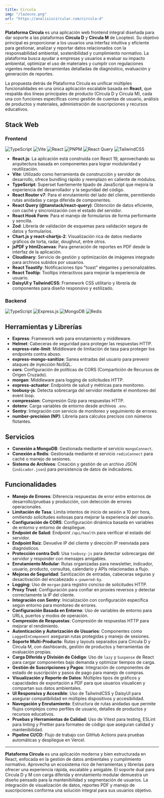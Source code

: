 ```yaml
---
title: Circula
img: "/lazocns.png"
url: "https://analisiscircular.com/circula-d"
---
```


**Plataforma Circula** es una aplicación web frontend integral diseñada para dar soporte a las plataformas **Circula D** y **Circula M** de Looptest. Su objetivo principal es proporcionar a los usuarios una interfaz intuitiva y eficiente para gestionar, analizar y reportar datos relacionados con la responsabilidad ambiental, sostenibilidad y cumplimiento normativo. La plataforma busca ayudar a empresas y usuarios a evaluar su impacto ambiental, optimizar el uso de materiales y cumplir con regulaciones vigentes mediante herramientas detalladas de diagnóstico, evaluación y generación de reportes.

La propuesta detrás de Plataforma Circula es unificar múltiples funcionalidades en una única aplicación escalable basada en **React**, que respalda dos líneas principales de producto (Circula D y Circula M), cada una con funciones específicas como gestión de cuentas de usuario, análisis de productos y materiales, administración de suscripciones y recursos educativos.

## Stack Web

### Frontend

![TypeScript](https://img.shields.io/badge/typescript-%23007ACC.svg?style=flat&logo=typescript&logoColor=white) ![Vite](https://img.shields.io/badge/Vite-646CFF?logo=vite&logoColor=fff) ![React](https://img.shields.io/badge/react-%2320232a.svg?style=flat&logo=react&logoColor=%2361DAFB) ![PNPM](https://img.shields.io/badge/pnpm-%234a4a4a.svg?style=flat&logo=pnpm&logoColor=f69220) ![React Query](https://img.shields.io/badge/React%20Query-FF4154?logo=reactquery&logoColor=fff) ![TailwindCSS](https://img.shields.io/badge/tailwindcss-%2338B2AC.svg?style=flat&logo=tailwind-css&logoColor=white)

- **React.js**: La aplicación está construida con React 19, aprovechando su arquitectura basada en componentes para lograr modularidad y reutilización.
- **Vite**: Utilizado como herramienta de construcción y servidor de desarrollo, ofrece bundling rápido y reemplazo en caliente de módulos.
- **TypeScript**: Superset fuertemente tipado de JavaScript que mejora la experiencia del desarrollador y la seguridad del código.
- **React Router v7**: Para el enrutamiento del lado del cliente, permitiendo rutas anidadas y carga diferida de componentes.
- **React Query (@tanstack/react-query)**: Obtención de datos eficiente, con caché y sincronización con el estado del servidor.
- **React Hook Form**: Para el manejo de formularios de forma performante y sencilla.
- **Zod**: Librería de validación de esquemas para validación segura de datos y formularios.
- **Chart.js y react-chartjs-2**: Visualización rica de datos mediante gráficos de torta, radar, doughnut, entre otros.
- **jsPDF y html2canvas**: Para generación de reportes en PDF desde la interfaz de la aplicación.
- **Cloudinary**: Servicio de gestión y optimización de imágenes integrado para archivos subidos por usuarios.
- **React Toastify**: Notificaciones tipo "toast" elegantes y personalizables.
- **React Tooltip**: Tooltips interactivos para mejorar la experiencia de usuario.
- **DaisyUI y TailwindCSS**: Framework CSS utilitario y librería de componentes para diseño responsivo y estilizado.

### Backend

![TypeScript](https://img.shields.io/badge/typescript-%23007ACC.svg?style=flat&logo=typescript&logoColor=white) ![Express.js](https://img.shields.io/badge/express.js-%23404d59.svg?style=flat&logo=express&logoColor=%2361DAFB) ![MongoDB](https://img.shields.io/badge/MongoDB-%234ea94b.svg?style=flat&logo=mongodb&logoColor=white) ![Redis](https://img.shields.io/badge/Redis-%23DD0031.svg?logo=redis&logoColor=white)

## Herramientas y Librerías

- **Express**: Framework web para enrutamiento y middleware.
- **Helmet**: Cabeceras de seguridad para proteger las respuestas HTTP.
- **express-rate-limit**: Middleware de limitación de tasa para proteger los endpoints contra abuso.
- **express-mongo-sanitize**: Sanea entradas del usuario para prevenir ataques de inyección NoSQL.
- **cors**: Configuración de políticas de CORS (Compartición de Recursos de Origen Cruzado).
- **morgan**: Middleware para logging de solicitudes HTTP.
- **express-actuator**: Endpoints de salud y métricas para monitoreo.
- **toobusy-js**: Detecta sobrecarga del servidor mediante el monitoreo del event loop.
- **compression**: Compresión Gzip para respuestas HTTP.
- **dotenv**: Carga variables de entorno desde archivos `.env`.
- **Sentry**: Integración con servicio de monitoreo y seguimiento de errores.
- **number-precision (NP)**: Librería para cálculos precisos con números flotantes.

## Servicios

- **Conexión a MongoDB**: Gestionada mediante el servicio `mongoConnect`.
- **Conexión a Redis**: Gestionada mediante el servicio `redisConnect` para caché o manejo de sesiones.
- **Sistema de Archivos**: Creación y gestión de un archivo JSON (`indicador.json`) para persistencia de datos de indicadores.

## Funcionalidades

- **Manejo de Errores**: Diferencia respuestas de error entre entornos de desarrollo/pruebas y producción, con detección de errores operacionales.
- **Limitación de Tasa**: Limita intentos de inicio de sesión a 10 por hora, omitiendo solicitudes exitosas para mejorar la experiencia del usuario.
- **Configuración de CORS**: Configuración dinámica basada en variables de entorno y entorno de despliegue.
- **Endpoint de Salud**: Endpoint `/api/health` para verificar el estado del servidor.
- **Endpoint Raíz**: Devuelve IP del cliente y dirección IP reenviada para diagnósticos.
- **Protección contra DoS**: Usa `toobusy-js` para detectar sobrecargas del servidor y responder con mensajes amigables.
- **Enrutamiento Modular**: Rutas organizadas para newsletter, indicador, usuario, producto, consultas, calendario y APIs relacionadas a flujo.
- **Mejoras de Seguridad**: Sanitización de entradas, cabeceras seguras y desactivación del encabezado `x-powered-by`.
- **Logging**: Uso de `morgan` para registro conciso de solicitudes HTTP.
- **Proxy Trust**: Configuración para confiar en proxies reversos y detectar correctamente la IP del cliente.
- **Integración con Sentry**: Inicialización con configuración específica según entorno para monitoreo de errores.
- **Configuración Basada en Entorno**: Uso de variables de entorno para URLs, puertos y modos de operación.
- **Compresión de Respuestas**: Compresión de respuestas HTTP para mejorar el rendimiento.
- **Autenticación y Autorización de Usuarios**: Componentes como `LoggedInComponent` aseguran rutas protegidas y manejo de sesiones.
- **Soporte Multi-Producto**: Rutas y layouts separados para Circula D y Circula M, con dashboards, gestión de productos y herramientas de evaluación propias.
- **Carga Diferida y División de Código**: Uso de `lazy` y `Suspense` de React para cargar componentes bajo demanda y optimizar tiempos de carga.
- **Gestión de Suscripciones y Pagos**: Integración de componentes de estado de suscripción y pasos de pago para manejo de compras.
- **Visualización y Reporte de Datos**: Múltiples tipos de gráficos y capacidades de exportación a PDF para que usuarios visualicen y compartan sus datos ambientales.
- **UI Responsiva y Accesible**: Uso de TailwindCSS y DaisyUI para asegurar compatibilidad en múltiples dispositivos y accesibilidad.
- **Navegación y Enrutamiento**: Estructura de rutas anidadas que permite flujos complejos como perfiles de usuario, detalles de productos y recursos educativos.
- **Pruebas y Herramientas de Calidad**: Uso de Vitest para testing, ESLint para linting y Prettier para formateo de código que aseguran calidad y mantenibilidad.
- **Pipeline CI/CD**: Flujo de trabajo con GitHub Actions para pruebas automáticas y despliegue en Vercel.

---

**Plataforma Circula** es una aplicación moderna y bien estructurada en React, enfocada en la gestión de datos ambientales y cumplimiento normativo. Aprovecha un ecosistema rico de herramientas y librerías para ofrecer una experiencia rápida, escalable y amigable. El soporte dual para Circula D y M con carga diferida y enrutamiento modular demuestra un diseño pensado para la mantenibilidad y segmentación de usuarios. La integración de visualización de datos, reportes PDF y manejo de suscripciones conforma una solución integral para sus usuarios objetivo.
